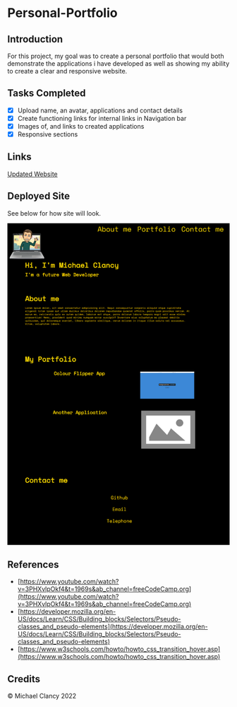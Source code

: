 # Personal-Portfolio

## **Introduction**

For this project, my goal was to create a personal portfolio that would both demonstrate the applications i have developed as well as showing my ability to create a clear and responsive website.

## **Tasks Completed** 

* [x] Upload name, an avatar, applications and contact details   
* [x] Create functioning links for internal links in Navigation bar 
* [x] Images of, and links to created applications
* [x] Responsive sections

## **Links**

[Updated Website](https://michaelclancy90.github.io/Personal-Portfolio/)

## **Deployed Site**

See below for how site will look.

![Personal Portfolio](https://github.com/michaelclancy90/Personal-Portfolio/blob/main/Personal%20Portfolio.png)

## **References**

* [https://www.youtube.com/watch?v=3PHXvlpOkf4&t=1969s&ab_channel=freeCodeCamp.org](https://www.youtube.com/watch?v=3PHXvlpOkf4&t=1969s&ab_channel=freeCodeCamp.org)
* [https://developer.mozilla.org/en-US/docs/Learn/CSS/Building_blocks/Selectors/Pseudo-classes_and_pseudo-elements](https://developer.mozilla.org/en-US/docs/Learn/CSS/Building_blocks/Selectors/Pseudo-classes_and_pseudo-elements)
* [https://www.w3schools.com/howto/howto_css_transition_hover.asp](https://www.w3schools.com/howto/howto_css_transition_hover.asp)


## **Credits**
©  Michael Clancy 2022